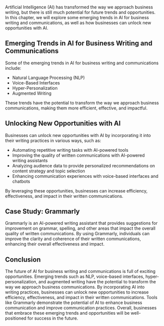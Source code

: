 
Artificial Intelligence (AI) has transformed the way we approach business writing, but there is still much potential for future trends and opportunities. In this chapter, we will explore some emerging trends in AI for business writing and communications, as well as how businesses can unlock new opportunities with AI.

Emerging Trends in AI for Business Writing and Communications
-------------------------------------------------------------

Some of the emerging trends in AI for business writing and communications include:

* Natural Language Processing (NLP)
* Voice-Based Interfaces
* Hyper-Personalization
* Augmented Writing

These trends have the potential to transform the way we approach business communications, making them more efficient, effective, and impactful.

Unlocking New Opportunities with AI
-----------------------------------

Businesses can unlock new opportunities with AI by incorporating it into their writing practices in various ways, such as:

* Automating repetitive writing tasks with AI-powered tools
* Improving the quality of written communications with AI-powered writing assistants
* Analyzing audience data to provide personalized recommendations on content strategy and topic selection
* Enhancing communication experiences with voice-based interfaces and chatbots

By leveraging these opportunities, businesses can increase efficiency, effectiveness, and impact in their written communications.

Case Study: Grammarly
---------------------

Grammarly is an AI-powered writing assistant that provides suggestions for improvement on grammar, spelling, and other areas that impact the overall quality of written communications. By using Grammarly, individuals can improve the clarity and coherence of their written communications, enhancing their overall effectiveness and impact.

Conclusion
----------

The future of AI for business writing and communications is full of exciting opportunities. Emerging trends such as NLP, voice-based interfaces, hyper-personalization, and augmented writing have the potential to transform the way we approach business communications. By incorporating AI into writing practices, businesses can unlock new opportunities to increase efficiency, effectiveness, and impact in their written communications. Tools like Grammarly demonstrate the potential of AI to enhance business communication and improve communication practices. Overall, businesses that embrace these emerging trends and opportunities will be well-positioned for success in the future.
